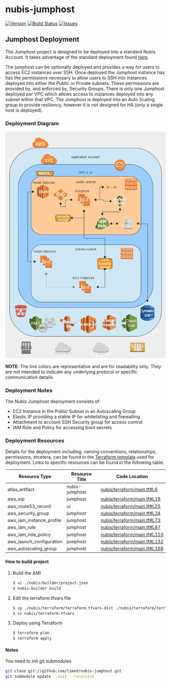 ﻿# nubis-jumphost

[![Version](https://img.shields.io/github/release/nubisproject/nubis-jumphost.svg?maxAge=2592000)](https://github.com/nubisproject/nubis-jumphost/releases)
[![Build Status](https://img.shields.io/travis/nubisproject/nubis-jumphost/master.svg?maxAge=2592000)](https://travis-ci.org/nubisproject/nubis-jumphost)
[![Issues](https://img.shields.io/github/issues/nubisproject/nubis-jumphost.svg?maxAge=2592000)](https://github.com/nubisproject/nubis-jumphost/issues)

## Jumphost Deployment
The Jumphost project is designed to be deployed into a standard Nubis Account. It takes advantage of the standard deployment found [here](https://github.com/nubisproject/nubis-docs/blob/master/DEPLOYMENT_OVERVIEW.md).

The jumphost can be optionally deployed and provides a way for users to access EC2 instances over SSH. Once deployed the Jumphost instance has has the permissions necessary to allow users to SSH into instances deployed into either the Public or Private subnets. These permissions are provided by, and enforced by, Security Groups. There is only one Jumphost deployed per VPC which allows access to instances deployed into any subnet within that VPC. The Jumphost is deployed into an Auto Scaling group to provide resiliency, however it is not designed for HA (only a single host is deployed).

### Deployment Diagram
![Deployment Diagram](media/Nubis_Jumphost_Diagram.png "Deployment Diagram")

**NOTE**: The line colors are representative and are for readability only. They are not intended to indicate any underlying protocol or specific communication details.

### Deployment Notes
The Nubis Jumphost deployment consists of:
 - EC2 Instance in the Public Subnet in an Autoscaling Group
 - Elastic IP providing a stable IP for whitelisting and firewalling
 - Attachment to account SSH Security group for access control
 - IAM Role and Policy for accessing boot secrets

### Deployment Resources
Details for the deployment including; naming conventions, relationships, permissions, etcetera, can be found in the [Terraform template](nubis/terraform/main.tf) used for deployment. Links to specific resources can be found in the following table.

|Resource Type|Resource Title|Code Location|
|-------------|--------------|-------------|
|atlas_artifact|nubis-jumphost|[nubis/terraform/main.tf#L6](nubis/terraform/main.tf#L6)|
|aws_eip|jumphost|[nubis/terraform/main.tf#L19](nubis/terraform/main.tf#L19)|
|aws_route53_record|ui|[nubis/terraform/main.tf#L25](nubis/terraform/main.tf#L25)|
|aws_security_group|jumphost|[nubis/terraform/main.tf#L34](nubis/terraform/main.tf#L34)|
|aws_iam_instance_profile|jumphost|[nubis/terraform/main.tf#L73](nubis/terraform/main.tf#L73)|
|aws_iam_role|jumphost|[nubis/terraform/main.tf#L87](nubis/terraform/main.tf#L87)|
|aws_iam_role_policy|jumphost|[nubis/terraform/main.tf#L110](nubis/terraform/main.tf#L110)|
|aws_launch_configuration|jumphost|[nubis/terraform/main.tf#L132](nubis/terraform/main.tf#L132)|
|aws_autoscaling_group|jumphost|[nubis/terraform/main.tf#L168](nubis/terraform/main.tf#L168)|

#### How to build project
1. Build the AMI
    ```bash
    $ vi ./nubis/builder/project.json
    $ nubis-builder build
    ```

2. Edit the terraform.tfvars file
    ```bash
    $ cp ./nubis/terraform/terraform.tfvars-dist ./nubis/terraform/terraform.tfvars
    $ vi nubis/terraform.tfvars
    ```

3. Deploy using Terraform
    ```bash
    $ terraform plan
    $ terraform apply
    ```

#### Notes
You need to init git submodules
```bash
git clone git://github.com/limed/nubis-jumphost.git
git submodule update --init --recursive
```
